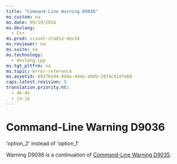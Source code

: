 ```yaml
---
title: "Command-Line Warning D9036"
ms.custom: na
ms.date: 09/19/2016
ms.devlang: 
  - C++
ms.prod: visual-studio-dev14
ms.reviewer: na
ms.suite: na
ms.technology: 
  - devlang-cpp
ms.tgt_pltfrm: na
ms.topic: error-reference
ms.assetid: 68276e84-8d4e-4d4a-a9db-2874c81dfe66
caps.latest.revision: 9
translation.priority.ht: 
  - de-de
  - ja-jp
---
```

# Command-Line Warning D9036
'option_2' instead of 'option_1'  
  
 Warning D9036 is a continuation of [Command-Line Warning D9035](../vs140/Command-Line-Warning-D9035.md).
